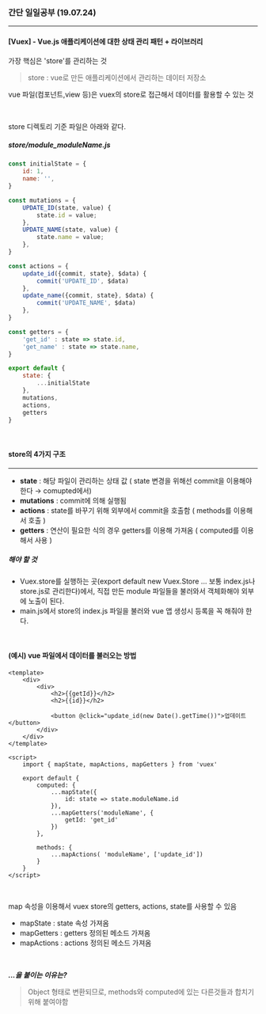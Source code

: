 ### 간단 일일공부 (19.07.24)

---

#### [Vuex] -  Vue.js 애플리케이션에 대한 상태 관리 패턴 + 라이브러리

가장 핵심은 'store'를 관리하는 것

> store : vue로 만든 애플리케이션에서 관리하는 데이터 저장소

vue 파일(컴포넌트,view 등)은 vuex의 store로 접근해서 데이터를 활용할 수 있는 것

<br>



store 디렉토리 기준 파일은 아래와 같다.

##### store/module_moduleName.js

```javascript
const initialState = {
    id: 1,
    name: '',
}

const mutations = {
    UPDATE_ID(state, value) {
        state.id = value;
    },
    UPDATE_NAME(state, value) {
        state.name = value;
    },
}

const actions = {
    update_id({commit, state}, $data) {
        commit('UPDATE_ID', $data)
    },
    update_name({commit, state}, $data) {
        commit('UPDATE_NAME', $data)
    },
}

const getters = {
    'get_id' : state => state.id,
    'get_name' : state => state.name,
}

export default {
    state: {
        ...initialState
    },
    mutations,
    actions,
    getters
}
```

<br>

#### store의 4가지 구조

------

- **state** : 해당 파일이 관리하는 상태 값 ( state 변경을 위해선 commit을 이용해야 한다 → comupted에서)
- **mutations** : commit에 의해 실행됨
- **actions** : state를 바꾸기 위해 외부에서 commit을 호출함 ( methods를 이용해서 호출 )
- **getters** : 연산이 필요한 식의 경우 getters를 이용해 가져옴 ( computed를 이용해서 사용 )

##### 해야 할 것

- Vuex.store를 실행하는 곳(export default new Vuex.Store ... 보통 index.js나 store.js로 관리한다)에서, 직접 만든 module 파일들을 불러와서 객체화해야 외부에 노출이 된다.
- main.js에서 store의 index.js 파일을 불러와 vue 앱 생성시 등록을 꼭 해줘야 한다.

<br>

#### (예시) vue 파일에서 데이터를 불러오는 방법

```vue
<template>
	<div>
        <div>
            <h2>{{getId}}</h2>
            <h2>{{id}}</h2>
            
            <button @click="update_id(new Date().getTime())">업데이트</button>
    	</div>
    </div>
</template>

<script>
	import { mapState, mapActions, mapGetters } from 'vuex'
    
    export default {
        computed: {
            ...mapState({
                id: state => state.moduleName.id
            }),
            ...mapGetters('moduleName', {
                getId: 'get_id'
            })
        },
        
        methods: {
            ...mapActions( 'moduleName', ['update_id'])
        }
    }
</script>
```

<br>

map 속성을 이용해서 vuex store의 getters, actions, state를 사용할 수 있음

- mapState : state 속성 가져옴
- mapGetters : getters 정의된 메소드 가져옴
- mapActions : actions 정의된 메소드 가져옴

<br>

***...을 붙이는 이유는?***

> Object 형태로 변환되므로, methods와 computed에 있는 다른것들과 합치기 위해 붙여야함
